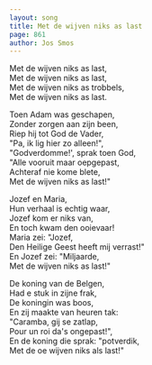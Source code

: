```yaml
---
layout: song
title: Met de wijven niks as last
page: 861
author: Jos Smos
---
```


Met de wijven niks as last,  
Met de wijven niks as last,  
Met de wijven niks as trobbels,  
Met de wijven niks as last.  

Toen Adam was geschapen,  
Zonder zorgen aan zijn been,  
Riep hij tot God de Vader,  
"Pa, ik lig hier zo alleen!",  
"Godverdomme!', sprak toen God,  
"Alle vooruit maar oepgepast,  
Achteraf nie kome blete,  
Met de wijven niks as last!"  

Jozef en Maria,  
Hun verhaal is echtig waar,  
Jozef kom er niks van,  
En toch kwam den ooievaar!  
Maria zei: "Jozef,  
Den Heilige Geest heeft mij verrast!"  
En Jozef zei: "Miljaarde,  
Met de wijven niks as last!"  

De koning van de Belgen,  
Had e stuk in zijne frak,  
De koningin was boos,  
En zij maakte van heuren tak:  
"Caramba, gij se zatlap,  
Pour un roi da's ongepast!",  
En de koning die sprak: "potverdik,  
Met de oe wijven niks als last!"  
